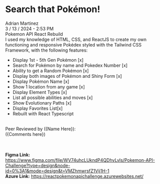 # Search that Pokémon!

Adrian Martinez<br>
3 / 13 / 2024 - 2:53 PM<br>
Pokemon API React Rebuild<br>
I used my knowledge of HTML, CSS, and ReactJS to create my own functioning and responsive Pokédex styled with the Tailwind CSS Framework, with the following features:<br>
<ul>
    <li>Display 1st - 5th Gen Pokémon [x]</li>
    <li>Search for Pokémon by name and Pokedex Number [x]</li>
    <li>Ability to get a Random Pokémon [x]</li>
    <li>Display both images of Pokémon and Shiny Form [x]</li>
    <li>Display Pokémon Name [x]</li>
    <li>Show 1 location from any game [x]</li>
    <li>Display Element Types [x]</li>
    <li>List all possible abilities and moves [x]</li>
    <li>Show Evolutionary Paths [x]</li>
    <li>Display Favorites List[x]</li>
    <li>Rebuilt with React Typescript</li>
</ul>
<br>
Peer Reviewed by ({Name Here}):<br>
({Comments here})

<br><br>
<b>Figma Link:</b> https://www.figma.com/file/WV74uhcLUkndP4QDhvLvls/Pokemon-API-Challenge?type=design&node-id=0%3A1&mode=design&t=VMZhmwrsfZ1Vij1H-1
<br>
<b>Azure Link:</b> https://reactpokemonapichallenge.azurewebsites.net/
                   
